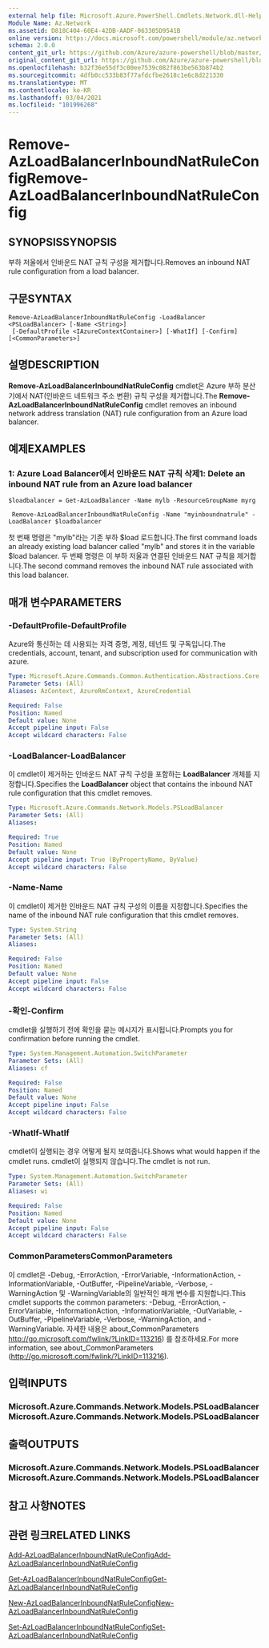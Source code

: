 ```yaml
---
external help file: Microsoft.Azure.PowerShell.Cmdlets.Network.dll-Help.xml
Module Name: Az.Network
ms.assetid: D818C404-60E4-42DB-AADF-063305D9541B
online version: https://docs.microsoft.com/powershell/module/az.network/remove-azloadbalancerinboundnatruleconfig
schema: 2.0.0
content_git_url: https://github.com/Azure/azure-powershell/blob/master/src/Network/Network/help/Remove-AzLoadBalancerInboundNatRuleConfig.md
original_content_git_url: https://github.com/Azure/azure-powershell/blob/master/src/Network/Network/help/Remove-AzLoadBalancerInboundNatRuleConfig.md
ms.openlocfilehash: b32f36e55df3c00ee7539c082f863be563b874b2
ms.sourcegitcommit: 4dfb0cc533b83f77afdcfbe2618c1e6c8d221330
ms.translationtype: MT
ms.contentlocale: ko-KR
ms.lasthandoff: 03/04/2021
ms.locfileid: "101996268"
---
```

# <span data-ttu-id="d431e-101">Remove-AzLoadBalancerInboundNatRuleConfig</span><span class="sxs-lookup"><span data-stu-id="d431e-101">Remove-AzLoadBalancerInboundNatRuleConfig</span></span>

## <span data-ttu-id="d431e-102">SYNOPSIS</span><span class="sxs-lookup"><span data-stu-id="d431e-102">SYNOPSIS</span></span>
<span data-ttu-id="d431e-103">부하 저울에서 인바운드 NAT 규칙 구성을 제거합니다.</span><span class="sxs-lookup"><span data-stu-id="d431e-103">Removes an inbound NAT rule configuration from a load balancer.</span></span>

## <span data-ttu-id="d431e-104">구문</span><span class="sxs-lookup"><span data-stu-id="d431e-104">SYNTAX</span></span>

```
Remove-AzLoadBalancerInboundNatRuleConfig -LoadBalancer <PSLoadBalancer> [-Name <String>]
 [-DefaultProfile <IAzureContextContainer>] [-WhatIf] [-Confirm] [<CommonParameters>]
```

## <span data-ttu-id="d431e-105">설명</span><span class="sxs-lookup"><span data-stu-id="d431e-105">DESCRIPTION</span></span>
<span data-ttu-id="d431e-106">**Remove-AzLoadBalancerInboundNatRuleConfig** cmdlet은 Azure 부하 분산기에서 NAT(인바운드 네트워크 주소 변환) 규칙 구성을 제거합니다.</span><span class="sxs-lookup"><span data-stu-id="d431e-106">The **Remove-AzLoadBalancerInboundNatRuleConfig** cmdlet removes an inbound network address translation (NAT) rule configuration from an Azure load balancer.</span></span>

## <span data-ttu-id="d431e-107">예제</span><span class="sxs-lookup"><span data-stu-id="d431e-107">EXAMPLES</span></span>

### <span data-ttu-id="d431e-108">1: Azure Load Balancer에서 인바운드 NAT 규칙 삭제</span><span class="sxs-lookup"><span data-stu-id="d431e-108">1: Delete an inbound NAT rule from an Azure load balancer</span></span>
```
$loadbalancer = Get-AzLoadBalancer -Name mylb -ResourceGroupName myrg

 Remove-AzLoadBalancerInboundNatRuleConfig -Name "myinboundnatrule" -LoadBalancer $loadbalancer
```

<span data-ttu-id="d431e-109">첫 번째 명령은 "mylb"라는 기존 부하 $load 로드합니다.</span><span class="sxs-lookup"><span data-stu-id="d431e-109">The first command loads an already existing load balancer called "mylb" and stores it in the variable $load balancer.</span></span> <span data-ttu-id="d431e-110">두 번째 명령은 이 부하 저울과 연결된 인바운드 NAT 규칙을 제거합니다.</span><span class="sxs-lookup"><span data-stu-id="d431e-110">The second command removes the inbound NAT rule associated with this load balancer.</span></span>

## <span data-ttu-id="d431e-111">매개 변수</span><span class="sxs-lookup"><span data-stu-id="d431e-111">PARAMETERS</span></span>

### <span data-ttu-id="d431e-112">-DefaultProfile</span><span class="sxs-lookup"><span data-stu-id="d431e-112">-DefaultProfile</span></span>
<span data-ttu-id="d431e-113">Azure와 통신하는 데 사용되는 자격 증명, 계정, 테넌트 및 구독입니다.</span><span class="sxs-lookup"><span data-stu-id="d431e-113">The credentials, account, tenant, and subscription used for communication with azure.</span></span>

```yaml
Type: Microsoft.Azure.Commands.Common.Authentication.Abstractions.Core.IAzureContextContainer
Parameter Sets: (All)
Aliases: AzContext, AzureRmContext, AzureCredential

Required: False
Position: Named
Default value: None
Accept pipeline input: False
Accept wildcard characters: False
```

### <span data-ttu-id="d431e-114">-LoadBalancer</span><span class="sxs-lookup"><span data-stu-id="d431e-114">-LoadBalancer</span></span>
<span data-ttu-id="d431e-115">이 cmdlet이 제거하는 인바운드 NAT 규칙 구성을 포함하는 **LoadBalancer** 개체를 지정합니다.</span><span class="sxs-lookup"><span data-stu-id="d431e-115">Specifies the **LoadBalancer** object that contains the inbound NAT rule configuration that this cmdlet removes.</span></span>

```yaml
Type: Microsoft.Azure.Commands.Network.Models.PSLoadBalancer
Parameter Sets: (All)
Aliases:

Required: True
Position: Named
Default value: None
Accept pipeline input: True (ByPropertyName, ByValue)
Accept wildcard characters: False
```

### <span data-ttu-id="d431e-116">-Name</span><span class="sxs-lookup"><span data-stu-id="d431e-116">-Name</span></span>
<span data-ttu-id="d431e-117">이 cmdlet이 제거한 인바운드 NAT 규칙 구성의 이름을 지정합니다.</span><span class="sxs-lookup"><span data-stu-id="d431e-117">Specifies the name of the inbound NAT rule configuration that this cmdlet removes.</span></span>

```yaml
Type: System.String
Parameter Sets: (All)
Aliases:

Required: False
Position: Named
Default value: None
Accept pipeline input: False
Accept wildcard characters: False
```

### <span data-ttu-id="d431e-118">-확인</span><span class="sxs-lookup"><span data-stu-id="d431e-118">-Confirm</span></span>
<span data-ttu-id="d431e-119">cmdlet을 실행하기 전에 확인을 묻는 메시지가 표시됩니다.</span><span class="sxs-lookup"><span data-stu-id="d431e-119">Prompts you for confirmation before running the cmdlet.</span></span>

```yaml
Type: System.Management.Automation.SwitchParameter
Parameter Sets: (All)
Aliases: cf

Required: False
Position: Named
Default value: None
Accept pipeline input: False
Accept wildcard characters: False
```

### <span data-ttu-id="d431e-120">-WhatIf</span><span class="sxs-lookup"><span data-stu-id="d431e-120">-WhatIf</span></span>
<span data-ttu-id="d431e-121">cmdlet이 실행되는 경우 어떻게 될지 보여줍니다.</span><span class="sxs-lookup"><span data-stu-id="d431e-121">Shows what would happen if the cmdlet runs.</span></span> <span data-ttu-id="d431e-122">cmdlet이 실행되지 않습니다.</span><span class="sxs-lookup"><span data-stu-id="d431e-122">The cmdlet is not run.</span></span>

```yaml
Type: System.Management.Automation.SwitchParameter
Parameter Sets: (All)
Aliases: wi

Required: False
Position: Named
Default value: None
Accept pipeline input: False
Accept wildcard characters: False
```

### <span data-ttu-id="d431e-123">CommonParameters</span><span class="sxs-lookup"><span data-stu-id="d431e-123">CommonParameters</span></span>
<span data-ttu-id="d431e-124">이 cmdlet은 -Debug, -ErrorAction, -ErrorVariable, -InformationAction, -InformationVariable, -OutBuffer, -PipelineVariable, -Verbose, -WarningAction 및 -WarningVariable의 일반적인 매개 변수를 지원합니다.</span><span class="sxs-lookup"><span data-stu-id="d431e-124">This cmdlet supports the common parameters: -Debug, -ErrorAction, -ErrorVariable, -InformationAction, -InformationVariable, -OutVariable, -OutBuffer, -PipelineVariable, -Verbose, -WarningAction, and -WarningVariable.</span></span> <span data-ttu-id="d431e-125">자세한 내용은 about_CommonParameters http://go.microsoft.com/fwlink/?LinkID=113216) 를 참조하세요.</span><span class="sxs-lookup"><span data-stu-id="d431e-125">For more information, see about_CommonParameters (http://go.microsoft.com/fwlink/?LinkID=113216).</span></span>

## <span data-ttu-id="d431e-126">입력</span><span class="sxs-lookup"><span data-stu-id="d431e-126">INPUTS</span></span>

### <span data-ttu-id="d431e-127">Microsoft.Azure.Commands.Network.Models.PSLoadBalancer</span><span class="sxs-lookup"><span data-stu-id="d431e-127">Microsoft.Azure.Commands.Network.Models.PSLoadBalancer</span></span>

## <span data-ttu-id="d431e-128">출력</span><span class="sxs-lookup"><span data-stu-id="d431e-128">OUTPUTS</span></span>

### <span data-ttu-id="d431e-129">Microsoft.Azure.Commands.Network.Models.PSLoadBalancer</span><span class="sxs-lookup"><span data-stu-id="d431e-129">Microsoft.Azure.Commands.Network.Models.PSLoadBalancer</span></span>

## <span data-ttu-id="d431e-130">참고 사항</span><span class="sxs-lookup"><span data-stu-id="d431e-130">NOTES</span></span>

## <span data-ttu-id="d431e-131">관련 링크</span><span class="sxs-lookup"><span data-stu-id="d431e-131">RELATED LINKS</span></span>

[<span data-ttu-id="d431e-132">Add-AzLoadBalancerInboundNatRuleConfig</span><span class="sxs-lookup"><span data-stu-id="d431e-132">Add-AzLoadBalancerInboundNatRuleConfig</span></span>](./Add-AzLoadBalancerInboundNatRuleConfig.md)

[<span data-ttu-id="d431e-133">Get-AzLoadBalancerInboundNatRuleConfig</span><span class="sxs-lookup"><span data-stu-id="d431e-133">Get-AzLoadBalancerInboundNatRuleConfig</span></span>](./Get-AzLoadBalancerInboundNatRuleConfig.md)

[<span data-ttu-id="d431e-134">New-AzLoadBalancerInboundNatRuleConfig</span><span class="sxs-lookup"><span data-stu-id="d431e-134">New-AzLoadBalancerInboundNatRuleConfig</span></span>](./New-AzLoadBalancerInboundNatRuleConfig.md)

[<span data-ttu-id="d431e-135">Set-AzLoadBalancerInboundNatRuleConfig</span><span class="sxs-lookup"><span data-stu-id="d431e-135">Set-AzLoadBalancerInboundNatRuleConfig</span></span>](./Set-AzLoadBalancerInboundNatRuleConfig.md)


